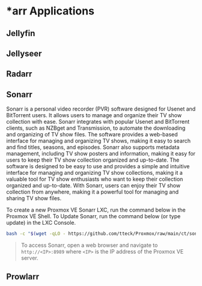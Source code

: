 # *arr Applications

## Jellyfin

## Jellyseer

## Radarr

## Sonarr

Sonarr is a personal video recorder (PVR) software designed for Usenet and BitTorrent users. It allows users to manage and organize their TV show collection with ease. Sonarr integrates with popular Usenet and BitTorrent clients, such as NZBget and Transmission, to automate the downloading and organizing of TV show files. The software provides a web-based interface for managing and organizing TV shows, making it easy to search and find titles, seasons, and episodes. Sonarr also supports metadata management, including TV show posters and information, making it easy for users to keep their TV show collection organized and up-to-date. The software is designed to be easy to use and provides a simple and intuitive interface for managing and organizing TV show collections, making it a valuable tool for TV show enthusiasts who want to keep their collection organized and up-to-date. With Sonarr, users can enjoy their TV show collection from anywhere, making it a powerful tool for managing and sharing TV show files.

To create a new Proxmox VE Sonarr LXC, run the command below in the Proxmox VE Shell.
To Update Sonarr, run the command below (or type update) in the LXC Console.

```bash
bash -c "$(wget -qLO - https://github.com/tteck/Proxmox/raw/main/ct/sonarr.sh)"
```

> To access Sonarr, open a web browser and navigate to `http://<IP>:8989` where `<IP>` is the IP address of the Proxmox VE server.

## Prowlarr
